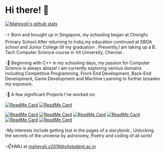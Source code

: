 # **Hi there!** 👋
<!--
**Zualemo-xo/Zualemo-xo** is a ✨ _special_ ✨ repository because its `README.md` (this file) appears on your GitHub profile.

Here are some ideas to get you started:
Template
- 🔭 I’m currently working on ...
- 🌱 I’m currently learning ...
- 👯 I’m looking to collaborate on ...
- 🤔 I’m looking for help with ...
- 💬 Ask me about ...
- 📫 How to reach me: ...
- 😄 Pronouns: ...
- ⚡ Fun fact: ...
Hello fellow User for reaching my readme :))
-->
[![Maheysh's github stats](https://github-readme-stats.vercel.app/api?username=Zualemo-xo&theme=chartreuse-dark&show_icons=true)](https://github.com/Zualemo-xo)
<br><br>
-⚡ Born and brought up in Singapore, my schooling began at Chongfu Primary School.After returning to India,my education continued at SBOA school and Junior College till my graduation . Presently,I am taking up a B. Tech Computer Science course in Vit University, Chennai .
<br><br>
-💬 Beginning with C++ in my schooling days, my passion for Computer Science is always ablaze! I am currently exploring various domains including Competitive Programming, Front-End Development, Back-End Development, Game Development and Machine Learning to further broaden my exposure.
<br><br>
-🔭 A few significant Projects I've worked on:<br><br>
[![ReadMe Card](https://github-readme-stats.vercel.app/api/pin/?username=Zualemo-xo&theme=dark&repo=COVID-19-Twitter-Sentiment-Dashboard)](https://github.com/Zualemo-xo/COVID-19-Twitter-Sentiment-Dashboard)
[![ReadMe Card](https://github-readme-stats.vercel.app/api/pin/?username=Zualemo-xo&theme=dark&repo=Online-Proctoring-and-Facial-Tracking-)](https://github.com/Zualemo-xo/Online-Proctoring-and-Facial-Tracking-)

[![ReadMe Card](https://github-readme-stats.vercel.app/api/pin/?username=Zualemo-xo&theme=dark&repo=My-Portfolio)](https://github.com/Zualemo-xo/My-Portfolio)
[![ReadMe Card](https://github-readme-stats.vercel.app/api/pin/?username=Zualemo-xo&theme=dark&repo=VITMeeT)](https://github.com/Zualemo-xo/VITMeeT)
[![ReadMe Card](https://github-readme-stats.vercel.app/api/pin/?username=Zualemo-xo&theme=dark&repo=Online-Voting-Management-System)](https://github.com/Zualemo-xo/Online-Voting-Management-System)
[![ReadMe Card](https://github-readme-stats.vercel.app/api/pin/?username=Zualemo-xo&theme=dark&repo=HTML-Tutorial)](https://github.com/Zualemo-xo/HTML-Tutorial)
[![ReadMe Card](https://github-readme-stats.vercel.app/api/pin/?username=Zualemo-xo&theme=dark&repo=Train-Reservation-and-Cancellation-System)](https://github.com/Zualemo-xo/Train-Reservation-and-Cancellation-System)
[![ReadMe Card](https://github-readme-stats.vercel.app/api/pin/?username=Zualemo-xo&theme=dark&repo=Train-Reservation-Cancellation-PHP-Variant)](https://github.com/Zualemo-xo/Train-Reservation-Cancellation-PHP-Variant)
<br><br>
-My interests include getting lost in the pages of a storybook , Unlocking the secrets of the universe by astronomy, Poetry and coding of all sorts! 
<br><br>
-📫HMU at maheysh.v2019@vitstudent.ac.in
